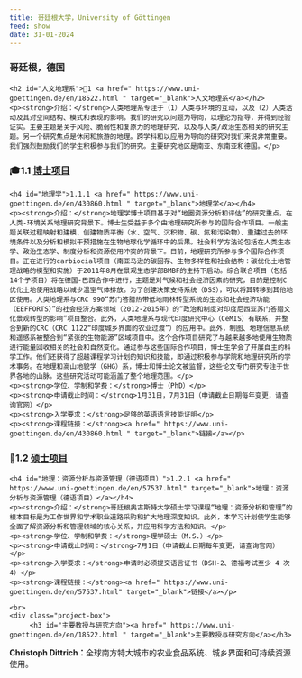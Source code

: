 ```yaml
---
title: 哥廷根大学，University of Göttingen
feed: show
date: 31-01-2024
---
```


<html lang="zh">
<head>
    <meta charset="UTF-8">
    <title>哥廷根大学，University of Göttingen </title>
    <link rel="stylesheet" href="/assets/css/CSS.css">
</head>
<body>
    <h3>哥廷根，德国</h3>

    <h2 id="人文地理系">🏫1 <a href=" https://www.uni-goettingen.de/en/18522.html " target="_blank">人文地理系</a></h2>
    <p><strong>介绍：</strong>人类地理系专注于（1）人类与环境的互动，以及（2）人类活动及其对空间结构、模式和表现的影响。我们的研究以问题为导向，以理论为指导，并得到经验证实。主要主题是关于风险、脆弱性和复原力的地理研究，以及与人类/政治生态相关的研究主题。另一个研究焦点是休闲和旅游的地理。跨学科和以应用为导向的研究对我们来说非常重要。我们强烈鼓励我们的学生积极参与我们的研究。主要研究地区是南亚、东南亚和德国。</p>

<h3 id="博士项目">🎓1.1 <a href=" https://ggis.illinois.edu/academics/graduate-programs/apply " target="_blank">博士项目</a></h3>


    <h4 id="地理学">1.1.1 <a href=" https://www.uni-goettingen.de/en/430860.html " target="_blank">地理学</a></h4>
    <p><strong>介绍：</strong>地理学博士项目基于对“地圈资源分析和评估”的研究重点，在人类-环境关系地理研究背景下。博士生受益于多个由地理研究所参与的国际合作项目。一般主题关联过程映射和建模、创建物质平衡（水、空气、沉积物、碳、氮和污染物）、重建过去的环境条件以及分析和模拟干预措施在生物地球化学循环中的后果。社会科学方法论包括在人类生态学、政治生态学、制度分析和资源使用冲突的背景下。目前，地理研究所参与多个国际合作项目。正在进行的carbiocial项目（南亚马逊的碳固存、生物多样性和社会结构：碳优化土地管理战略的模型和实施）于2011年8月在景观生态学部BMBF的主持下启动。综合联合项目（包括14个子项目）将在德国-巴西合作中进行，主题是对气候和社会经济因素的研究，目的是控制C优化土地使用战略以减少温室气体排放。为了创建决策支持系统（DSS），可以将其转移到其他地区使用。人类地理系与CRC 990“苏门答腊热带低地雨林转型系统的生态和社会经济功能（EEFFORTS）”的社会经济方案领域（2012-2015年）的“政治和制度对印度尼西亚苏门答腊文化景观转型的影响”项目整合。此外，人类地理系与现代印度研究中心（CeMIS）有联系，并整合到新的CRC（CRC 1122“印度城乡界面的农业过渡”）的应用中。此外，制图、地理信息系统和遥感系被整合到“紧张的生物能源”区域项目中。这个合作项目研究了与越来越多地使用生物质进行能量回收相关的社会和自然变化。通过参与这些国际合作项目，博士生学会了开展自主的科学工作。他们还获得了超越课程学习计划的知识和技能，即通过积极参与学院和地理研究所的学术事务。在地理和高山地貌学（GHG）系，博士和博士论文被监督，这些论文专门研究专注于世界各地的山脉。这些研究活动可能涵盖了整个地理范围。</p>
    <p><strong>学位、学制和学费：</strong>博士（PhD）</p>
    <p><strong>申请截止时间：</strong>1月31日，7月31日（申请截止日期每年变更，请查询官网）</p>
    <p><strong>入学要求：</strong>足够的英语语言技能证明</p>
    <p><strong>课程链接：</strong><a href=" https://www.uni-goettingen.de/en/430860.html " target="_blank">链接</a></p>


<h3 id="硕士项目">📖1.2 <a href=" https://www.uni-goettingen.de/en/degree+programs/538610.html " target="_blank">硕士项目</a></h3>

    <h4 id="地理：资源分析与资源管理（德语项目）">1.2.1 <a href=" https://www.uni-goettingen.de/en/57537.html" target="_blank">地理：资源分析与资源管理（德语项目）</a></h4>
    <p><strong>介绍：</strong>哥廷根奥古斯特大学硕士学习课程“地理：资源分析和管理”的根本目标是为工作世界和学术职业道路采购和扩大地理深度知识。此外，本学习计划使学生能够全面了解资源分析和管理领域的核心关系，并应用科学方法和知识。</p>
    <p><strong>学位、学制和学费：</strong>理学硕士（M.S.）</p>
    <p><strong>申请截止时间：</strong>7月1日（申请截止日期每年变更，请查询官网）</p>
    <p><strong>入学要求：</strong>申请时必须提交语言证书（DSH-2、德福考试至少 4 次 4）</p>
    <p><strong>课程链接：</strong><a href=" https://www.uni-goettingen.de/en/57537.html" target="_blank">链接</a></p>

    <br>
    <div class="project-box">
         <h3 id="主要教授与研究方向"><a href=" https://www.uni-goettingen.de/en/18522.html " target="_blank">主要教授与研究方向</a></h3>
<p><strong> Christoph Dittrich：</strong>全球南方特大城市的农业食品系统、城乡界面和可持续资源使用。</p>
    </div>

</body>
</html>

